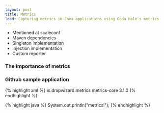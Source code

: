 ```yaml
---
layout: post
title: Metrics
lead: Capturing metrics in Java applications using Coda Hale's metrics framework. 
---
```


<ul>
<li>Mentioned at scaleconf</li>
<li>Maven dependencies</li>
<li>Singleton implementation</li>
<li>Injection implementation</li>
<li>Custom reporter</li>
</ul>

<h3>The importance of metrics</h3>

<h3>Github sample application</h3>
<!--
<div class="embed-responsive embed-responsive-16by9">
    <iframe width="560" height="315" src="https://www.youtube.com/embed/czes-oa0yik" frameborder="0" allowfullscreen></iframe>
</div>
-->
<p>
{% highlight xml %}
<dependencies>
    <dependency>
        <groupId>io.dropwizard.metrics</groupId>
        <artifactId>metrics-core</artifactId>
        <version>3.1.0</version>
    </dependency>
</dependencies>
{% endhighlight %}
</p>
<p>
{% highlight java %}
System.out.println("metrics!");
{% endhighlight %}
</p>
